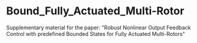 # Bound_Fully_Actuated_Multi-Rotor
Supplementary material for the paper: "Robust Nonlinear Output Feedback Control with predefined Bounded States for Fully Actuated Multi-Rotors"
